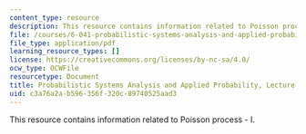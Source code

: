 ```yaml
---
content_type: resource
description: This resource contains information related to Poisson process - I.
file: /courses/6-041-probabilistic-systems-analysis-and-applied-probability-fall-2010/c3a76a2ab596356f320c89740525aad3_MIT6_041F10_L14.pdf
file_type: application/pdf
learning_resource_types: []
license: https://creativecommons.org/licenses/by-nc-sa/4.0/
ocw_type: OCWFile
resourcetype: Document
title: Probabilistic Systems Analysis and Applied Probability, Lecture 14
uid: c3a76a2a-b596-356f-320c-89740525aad3
---
```

This resource contains information related to Poisson process - I.